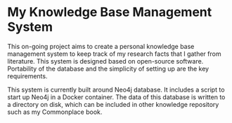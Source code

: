 # My Knowledge Base Management System

This on-going project aims to create a personal knowledge base management system to keep track of my research facts that I gather from literature. This system is designed based on open-source software. Portability of the database and the simplicity of setting up are the key requirements. 

This system is currently built around Neo4j database. It includes a script to start up Neo4j in a Docker container. The data of this database is written to a directory on disk, which can be included in other knowledge repository such as my Commonplace book. 

